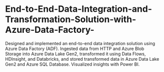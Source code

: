 # End-to-End-Data-Integration-and-Transformation-Solution-with-Azure-Data-Factory-
Designed and implemented an end-to-end data integration solution using Azure Data Factory (ADF). Ingested data from HTTP and Azure Blob Storage into Azure Data Lake Gen2, transformed it using Data Flows, HDInsight, and Databricks, and stored transformed data in Azure Data Lake Gen2 and Azure SQL Database. Visualized insights with Power BI.

